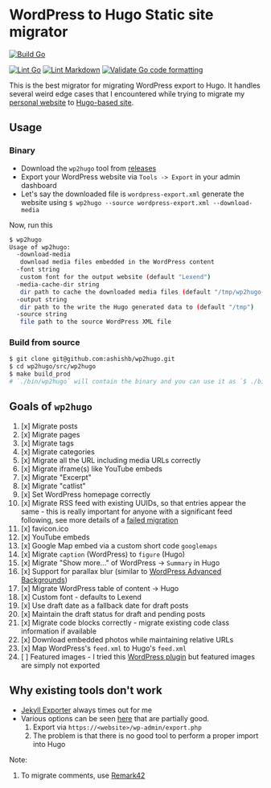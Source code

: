 # WordPress to Hugo Static site migrator

[![Build Go](https://github.com/ashishb/wp2hugo/actions/workflows/build-go.yaml/badge.svg)](https://github.com/ashishb/wp2hugo/actions/workflows/build-go.yaml)

[![Lint Go](https://github.com/ashishb/wp2hugo/actions/workflows/lint-go.yaml/badge.svg)](https://github.com/ashishb/wp2hugo/actions/workflows/lint-go.yaml)
[![Lint Markdown](https://github.com/ashishb/wp2hugo/actions/workflows/lint-markdown.yaml/badge.svg)](https://github.com/ashishb/wp2hugo/actions/workflows/lint-markdown.yaml)
[![Validate Go code formatting](https://github.com/ashishb/wp2hugo/actions/workflows/format-go.yaml/badge.svg)](https://github.com/ashishb/wp2hugo/actions/workflows/format-go.yaml)

This is the best migrator for migrating WordPress export to Hugo.
It handles several weird edge cases that I encountered while trying to migrate my [personal website](https://ashishb.net) to [Hugo-based site](https://v2.ashishb.net/).

## Usage

### Binary

- Download the `wp2hugo` tool from [releases](./wp2hugo/releases)
- Export your WordPress website via `Tools -> Export` in your admin dashboard
- Let's say the downloaded file is `wordpress-export.xml` generate the website using `$ wp2hugo --source wordpress-export.xml --download-media`

Now, run this

```bash
$ wp2hugo
Usage of wp2hugo:
  -download-media
   download media files embedded in the WordPress content
  -font string
   custom font for the output website (default "Lexend")
  -media-cache-dir string
   dir path to cache the downloaded media files (default "/tmp/wp2hugo-cache")
  -output string
   dir path to the write the Hugo generated data to (default "/tmp")
  -source string
   file path to the source WordPress XML file
```

### Build from source

```bash
$ git clone git@github.com:ashishb/wp2hugo.git
$ cd wp2hugo/src/wp2hugo
$ make build_prod
# `./bin/wp2hugo` will contain the binary and you can use it as `$ ./bin/wp2hugo --source wordpress-export.xml --download-media`
```

## Goals of `wp2hugo`

1. [x] Migrate posts
1. [x] Migrate pages
1. [x] Migrate tags
1. [x] Migrate categories
1. [x] Migrate all the URL including media URLs correctly
1. [x] Migrate iframe(s) like YouTube embeds
1. [x] Migrate "Excerpt"
1. [x] Migrate "catlist"
1. [x] Set WordPress homepage correctly
1. [x] Migrate RSS feed with existing UUIDs, so that entries appear the same - this is really important for anyone with a significant feed following, see more details of a [failed migration](https://theorangeone.net/posts/rss-guids/)
1. [x] favicon.ico
1. [x] YouTube embeds
1. [x] Google Map embed via a custom short code `googlemaps`
1. [x] Migrate `caption` (WordPress) to `figure` (Hugo)
1. [x] Migrate "Show more..." of WordPress -> `Summary` in Hugo
1. [x] Support for parallax blur (similar to [WordPress Advanced Backgrounds](https://wordpress.org/plugins/advanced-backgrounds/))
1. [x] Migrate WordPress table of content -> Hugo
1. [x] Custom font - defaults to Lexend
1. [x] Use draft date as a fallback date for draft posts
1. [x] Maintain the draft status for draft and pending posts
1. [x] Migrate code blocks correctly - migrate existing code class information if available
1. [x] Download embedded photos while maintaining relative URLs
1. [x] Map WordPress's `feed.xml` to Hugo's `feed.xml`
1. [ ] Featured images - I tried this [WordPress plugin](https://wordpress.org/plugins/export-media-with-selected-content/) but featured images are simply not exported

## Why existing tools don't work

- [Jekyll Exporter](https://github.com/benbalter/wordpress-to-jekyll-exporter/) always times out for me
- Various options can be seen [here](https://gohugo.io/tools/migrations/) that are partially good.
  1. Export via `https://<website>/wp-admin/export.php`
  1. The problem is that there is no good tool to perform a proper import into Hugo

Note:

1. To migrate comments, use [Remark42](https://remark42.com/docs/backup/migration/)
